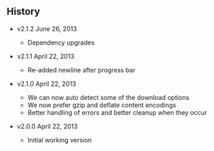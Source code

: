 ## History

- v2.1.2 June 26, 2013
	- Dependency upgrades

- v2.1.1 April 22, 2013
	- Re-added newline after progress bar

- v2.1.0 April 22, 2013
	- We can now auto detect some of the download options
	- We now prefer gzip and deflate content encodings
	- Better handling of errors and better cleanup when they occur

- v2.0.0 April 22, 2013
	- Initial working version